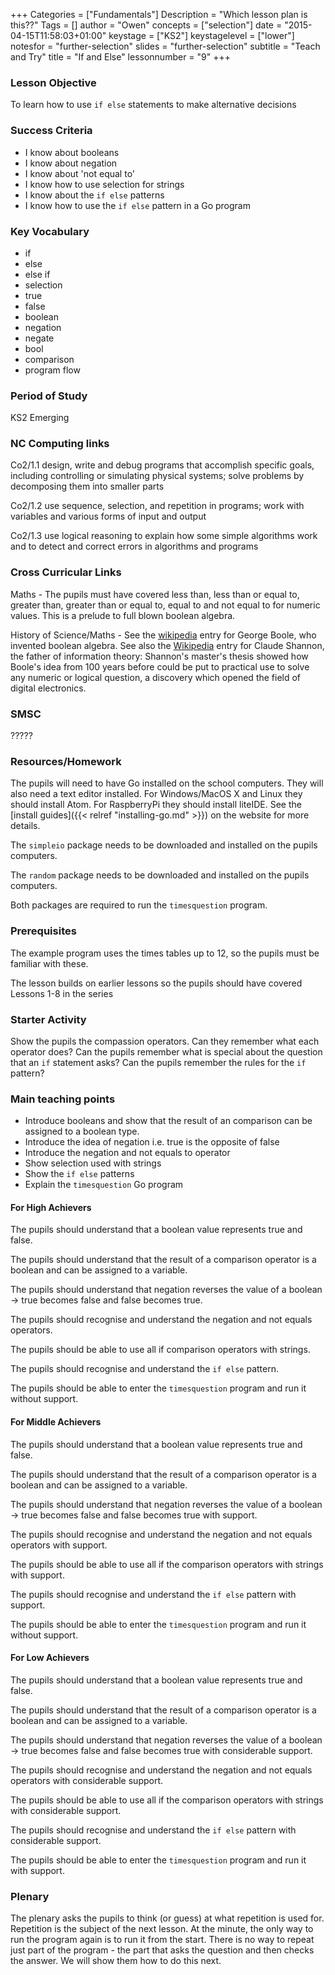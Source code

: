 +++
Categories = ["Fundamentals"]
Description = "Which lesson plan is this??"
Tags = []
author = "Owen"
concepts = ["selection"]
date = "2015-04-15T11:58:03+01:00"
keystage = ["KS2"]
keystagelevel = ["lower"]
notesfor = "further-selection"
slides = "further-selection"
subtitle = "Teach and Try"
title = "If and Else"
lessonnumber = "9"
+++
### Lesson Objective

To learn how to use `if else` statements to make alternative decisions
<!--more-->
### Success Criteria

* I know about booleans
* I know about negation
* I know about 'not equal to'
* I know how to use selection for strings
* I know about the `if else` patterns
* I know how to use the `if else` pattern in a Go program

### Key Vocabulary

* if
* else
* else if
* selection
* true
* false
* boolean
* negation
* negate
* bool
* comparison
* program flow

### Period of Study

KS2 Emerging

### NC Computing links

Co2/1.1    design, write and debug programs that accomplish specific goals,
including controlling or simulating physical systems; solve problems by
decomposing them into smaller parts

Co2/1.2    use sequence, selection, and repetition in programs; work with
variables and various forms of input and output

Co2/1.3    use logical reasoning to explain how some simple algorithms work and
to detect and correct errors in algorithms and programs

### Cross Curricular Links

Maths - The pupils must have covered less than, less than or equal to,
greater than, greater than or equal to, equal to and not equal to for
numeric values. This is a prelude to full blown boolean algebra.

History of Science/Maths - See the
[wikipedia](http://en.wikipedia.org/wiki/George_Boole) entry for George
Boole, who invented boolean algebra. See also the [Wikipedia](http://en.wikipedia.org/wiki/Claude_Shannon) entry for
Claude Shannon, the father of information theory: Shannon's master's
thesis showed how Boole's idea from 100 years before could be put to
practical use to solve any numeric or logical question, a discovery which
opened the field of digital electronics.

### SMSC

?????

### Resources/Homework

The pupils will need to have Go installed on the school computers. They will
also need a text editor installed. For Windows/MacOS X and Linux they should
install Atom. For RaspberryPi they should install liteIDE. See the
[install guides]({{< relref "installing-go.md" >}}) on the website for more
details.

The `simpleio` package needs to be downloaded and installed on the pupils
computers.

The `random` package needs to be downloaded and installed on the pupils computers.

Both packages are required to run the `timesquestion` program.

### Prerequisites

The example program uses the times tables up to 12, so the pupils
must be familiar with these.

The lesson builds on earlier lessons so the pupils should have
covered Lessons 1-8 in the series

### Starter Activity
Show the pupils the compassion operators. Can they remember what
each operator does?
Can the pupils remember what is special about the question that an
`if` statement asks?
Can the pupils remember the rules for the `if` pattern?

### Main teaching points

* Introduce booleans and show that the result of an comparison can be
assigned to a boolean type.
* Introduce the idea of negation i.e. true is the opposite of false
* Introduce the negation and not equals to operator
* Show selection used with strings
* Show the `if else` patterns
* Explain the `timesquestion` Go program

#### For High Achievers
The pupils should understand that a boolean value represents
true and false.

The pupils should understand that the result of a comparison operator
is a boolean and can be assigned to a variable.

The pupils should understand that negation reverses the value
of a boolean -> true becomes false and false becomes true.

The pupils should recognise and understand the negation and not
equals operators.

The pupils should be able to use all if comparison operators with
strings.

The pupils should recognise and understand the `if else` pattern.

The pupils should be able to enter the `timesquestion` program and
run it without support.

#### For Middle Achievers
The pupils should understand that a boolean value represents
true and false.

The pupils should understand that the result of a comparison operator
is a boolean and can be assigned to a variable.

The pupils should understand that negation reverses the value
of a boolean -> true becomes false and false becomes true with support.

The pupils should recognise and understand the negation and not
equals operators with support.

The pupils should be able to use all if the comparison operators with
strings with support.

The pupils should recognise and understand the `if else` pattern with support.

The pupils should be able to enter the `timesquestion` program and
run it without support.

#### For Low Achievers
The pupils should understand that a boolean value represents
true and false.

The pupils should understand that the result of a comparison operator
is a boolean and can be assigned to a variable.

The pupils should understand that negation reverses the value
of a boolean -> true becomes false and false becomes true with considerable support.

The pupils should recognise and understand the negation and not
equals operators with considerable support.

The pupils should be able to use all if the comparison operators with
strings with considerable support.

The pupils should recognise and understand the `if else` pattern with considerable
support.

The pupils should be able to enter the `timesquestion` program and
run it with support.

### Plenary
The plenary asks the pupils to think (or guess) at what repetition is used for.
Repetition is the subject of the next lesson.
At the minute, the only way to run the program again is to run it from the start.
There is no way to repeat just part of the program - the part that asks the
question and then checks the answer. We will show them how to do this next.
